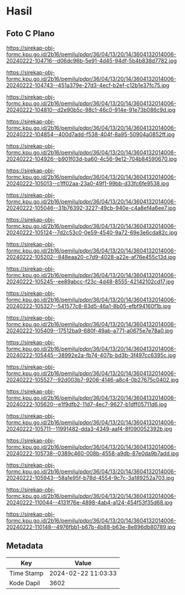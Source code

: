 # Hasil

## Foto C Plano

https://sirekap-obj-formc.kpu.go.id/2b16/pemilu/pdpr/36/04/13/20/14/3604132014006-20240222-104716--d06dc96b-5e91-4d45-94df-5b4b838d7782.jpg

https://sirekap-obj-formc.kpu.go.id/2b16/pemilu/pdpr/36/04/13/20/14/3604132014006-20240222-104743--451a379e-27d3-4ecf-b2ef-c12b1e37fc75.jpg

https://sirekap-obj-formc.kpu.go.id/2b16/pemilu/pdpr/36/04/13/20/14/3604132014006-20240222-104810--d2e90b5c-98c1-46c0-914e-91e73b086c9d.jpg

https://sirekap-obj-formc.kpu.go.id/2b16/pemilu/pdpr/36/04/13/20/14/3604132014006-20240222-104854--400d7add-f538-404f-8a95-50904a0852ff.jpg

https://sirekap-obj-formc.kpu.go.id/2b16/pemilu/pdpr/36/04/13/20/14/3604132014006-20240222-104926--b901f03d-ba60-4c56-9e12-704b84590670.jpg

https://sirekap-obj-formc.kpu.go.id/2b16/pemilu/pdpr/36/04/13/20/14/3604132014006-20240222-105013--c1ff02aa-23a0-49f1-99bb-d33fc6fe9538.jpg

https://sirekap-obj-formc.kpu.go.id/2b16/pemilu/pdpr/36/04/13/20/14/3604132014006-20240222-105046--31b76392-3227-49cb-940e-c4a8ef4a6ee7.jpg

https://sirekap-obj-formc.kpu.go.id/2b16/pemilu/pdpr/36/04/13/20/14/3604132014006-20240222-105124--7d2c53c0-0e59-4540-9a72-69e3e6cda82c.jpg

https://sirekap-obj-formc.kpu.go.id/2b16/pemilu/pdpr/36/04/13/20/14/3604132014006-20240222-105202--848eaa20-c7d9-4028-a22e-af76e455c13d.jpg

https://sirekap-obj-formc.kpu.go.id/2b16/pemilu/pdpr/36/04/13/20/14/3604132014006-20240222-105245--ee89abcc-f23c-4d48-8555-42142102cd17.jpg

https://sirekap-obj-formc.kpu.go.id/2b16/pemilu/pdpr/36/04/13/20/14/3604132014006-20240222-105327--541577c8-83d5-46a1-8b05-efbf94160f1b.jpg

https://sirekap-obj-formc.kpu.go.id/2b16/pemilu/pdpr/36/04/13/20/14/3604132014006-20240222-105409--17512ba9-680f-49ab-a771-a0675e7e78a0.jpg

https://sirekap-obj-formc.kpu.go.id/2b16/pemilu/pdpr/36/04/13/20/14/3604132014006-20240222-105445--38992e2a-fb74-407b-bd3b-3f497cc6395c.jpg

https://sirekap-obj-formc.kpu.go.id/2b16/pemilu/pdpr/36/04/13/20/14/3604132014006-20240222-105527--92d003b7-9206-4146-a8c4-0b27675c0402.jpg

https://sirekap-obj-formc.kpu.go.id/2b16/pemilu/pdpr/36/04/13/20/14/3604132014006-20240222-105620--e1f9dfb2-11d7-4ec7-9627-b1dff05711d6.jpg

https://sirekap-obj-formc.kpu.go.id/2b16/pemilu/pdpr/36/04/13/20/14/3604132014006-20240222-105711--11991482-dda3-4349-aaf4-8f090052392b.jpg

https://sirekap-obj-formc.kpu.go.id/2b16/pemilu/pdpr/36/04/13/20/14/3604132014006-20240222-105738--0389c460-008b-4558-a9db-87e0da9b7add.jpg

https://sirekap-obj-formc.kpu.go.id/2b16/pemilu/pdpr/36/04/13/20/14/3604132014006-20240222-105943--58a1e95f-b78d-4554-9c7c-3a189252a703.jpg

https://sirekap-obj-formc.kpu.go.id/2b16/pemilu/pdpr/36/04/13/20/14/3604132014006-20240222-110044--4131f76e-4898-4ab4-a124-454f53f35d68.jpg

https://sirekap-obj-formc.kpu.go.id/2b16/pemilu/pdpr/36/04/13/20/14/3604132014006-20240222-110148--4976fbb1-b67b-4b88-b63e-8e896db80789.jpg


## Metadata

| Key        | Value               |
| ---------- | ------------------- |
| Time Stamp | 2024-02-22 11:03:33 |
| Kode Dapil | 3602                |



